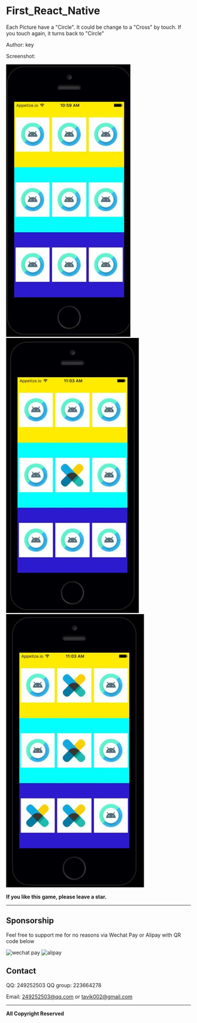 ﻿# First_React_Native

Each Picture have a "Circle".
It could be change to a "Cross" by touch.
If you touch again, it turns back to "Circle"


Author: key

Screenshot:

![scr01](https://github.com/tavik000/Self-Learn_React_Native/raw/master/First_React_Native/Screenshots/scr01.jpg)
![scr02](https://github.com/tavik000/Self-Learn_React_Native/raw/master/First_React_Native/Screenshots/scr02.jpg)
![scr03](https://github.com/tavik000/Self-Learn_React_Native/raw/master/First_React_Native/Screenshots/scr03.jpg)



**If you like this game, please leave a star.**

-----

## Sponsorship
Feel free to support me for no reasons via Wechat Pay or Alipay with QR code below



![wechat pay](https://github.com/tavik000/Hero_Race/raw/master/Screenshots/wechatpay.png)
![alipay](https://github.com/tavik000/Hero_Race/raw/master/Screenshots/alipay.jpg)




## Contact

QQ: 249252503 
QQ group: 223664278

Email: 249252503@qq.com 
or     tavik002@gmail.com

-----

**All Copyright Reserved**
